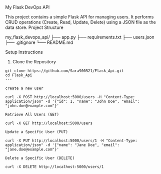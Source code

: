 My Flask DevOps API

This project contains a simple Flask API for managing users. It performs CRUD operations (Create, Read, Update, Delete) using a JSON file as the data store.
Project Structure

my_flask_devops_api/
├── app.py
├── requirements.txt
├── users.json
├── .gitignore
└── README.md

Setup Instructions
1. Clone the Repository

```
git clone https://github.com/Sara900521/Flask_Api.git
cd Flask_Api
---

create a new user

curl -X POST http://localhost:5000/users -H "Content-Type: application/json" -d '{"id": 1, "name": "John Doe", "email": "john.doe@example.com"}'

Retrieve All Users (GET)

curl -X GET http://localhost:5000/users

Update a Specific User (PUT)

curl -X PUT http://localhost:5000/users/1 -H "Content-Type: application/json" -d '{"name": "Jane Doe", "email": "jane.doe@example.com"}'

Delete a Specific User (DELETE)

curl -X DELETE http://localhost:5000/users/1

